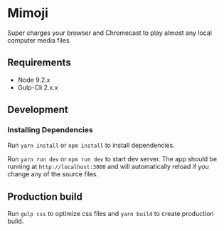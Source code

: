 # Mimoji

Super charges your browser and Chromecast to play almost any local computer media files.

## Requirements

- Node 9.2.x
- Gulp-Cli 2.x.x

## Development

### Installing Dependencies

Run `yarn install` or `npm install` to install dependencies.

Run `yarn run dev` or `npm run dev` to start dev server. The app should be running at `http://localhost:3000` and will automatically reload if you change any of the source files.

## Production build

Run `gulp css` to optimize css files and `yarn build` to create production build.




